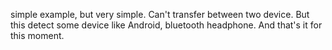 simple example, but very simple. Can't transfer between two device. But this detect some device like Android, bluetooth headphone. 
And that's it for this moment.
